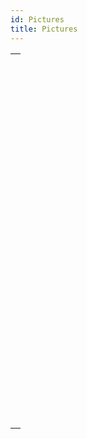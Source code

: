 ```yaml
---
id: Pictures
title: Pictures
---
```

||
|---|
|[<!-- INCLUDE #_command_.BLOB TO PICTURE.Syntax -->](../../commands-legacy/blob-to-picture)<br/><!-- INCLUDE #_command_.BLOB TO PICTURE.Summary -->|
|[<!-- INCLUDE #_command_.COMBINE PICTURES.Syntax -->](../../commands-legacy/combine-pictures)<br/><!-- INCLUDE #_command_.COMBINE PICTURES.Summary -->|
|[<!-- INCLUDE #_command_.CONVERT PICTURE.Syntax -->](../../commands-legacy/convert-picture)<br/><!-- INCLUDE #_command_.CONVERT PICTURE.Summary -->|
|[<!-- INCLUDE #_command_.CREATE THUMBNAIL.Syntax -->](../../commands-legacy/create-thumbnail)<br/><!-- INCLUDE #_command_.CREATE THUMBNAIL.Summary -->|
|[<!-- INCLUDE #_command_.Equal pictures.Syntax -->](../../commands-legacy/equal-pictures)<br/><!-- INCLUDE #_command_.Equal pictures.Summary -->|
|[<!-- INCLUDE #_command_.Get picture file name.Syntax -->](../../commands-legacy/get-picture-file-name)<br/><!-- INCLUDE #_command_.Get picture file name.Summary -->|
|[<!-- INCLUDE #_command_.GET PICTURE FORMATS.Syntax -->](../../commands-legacy/get-picture-formats)<br/><!-- INCLUDE #_command_.GET PICTURE FORMATS.Summary -->|
|[<!-- INCLUDE #_command_.GET PICTURE FROM LIBRARY.Syntax -->](../../commands-legacy/get-picture-from-library)<br/><!-- INCLUDE #_command_.GET PICTURE FROM LIBRARY.Summary -->|
|[<!-- INCLUDE #_command_.GET PICTURE KEYWORDS.Syntax -->](../../commands-legacy/get-picture-keywords)<br/><!-- INCLUDE #_command_.GET PICTURE KEYWORDS.Summary -->|
|[<!-- INCLUDE #_command_.GET PICTURE METADATA.Syntax -->](../../commands-legacy/get-picture-metadata)<br/><!-- INCLUDE #_command_.GET PICTURE METADATA.Summary -->|
|[<!-- INCLUDE #_command_.Is picture file.Syntax -->](../../commands-legacy/is-picture-file)<br/><!-- INCLUDE #_command_.Is picture file.Summary -->|
|[<!-- INCLUDE #_command_.PICTURE CODEC LIST.Syntax -->](../../commands-legacy/picture-codec-list)<br/><!-- INCLUDE #_command_.PICTURE CODEC LIST.Summary -->|
|[<!-- INCLUDE #_command_.PICTURE LIBRARY LIST.Syntax -->](../../commands-legacy/picture-library-list)<br/><!-- INCLUDE #_command_.PICTURE LIBRARY LIST.Summary -->|
|[<!-- INCLUDE #_command_.PICTURE PROPERTIES.Syntax -->](../../commands-legacy/picture-properties)<br/><!-- INCLUDE #_command_.PICTURE PROPERTIES.Summary -->|
|[<!-- INCLUDE #_command_.Picture size.Syntax -->](../../commands-legacy/picture-size)<br/><!-- INCLUDE #_command_.Picture size.Summary -->|
|[<!-- INCLUDE #_command_.PICTURE TO BLOB.Syntax -->](../../commands-legacy/picture-to-blob)<br/><!-- INCLUDE #_command_.PICTURE TO BLOB.Summary -->|
|[<!-- INCLUDE #_command_.READ PICTURE FILE.Syntax -->](../../commands-legacy/read-picture-file)<br/><!-- INCLUDE #_command_.READ PICTURE FILE.Summary -->|
|[<!-- INCLUDE #_command_.REMOVE PICTURE FROM LIBRARY.Syntax -->](../../commands-legacy/remove-picture-from-library)<br/><!-- INCLUDE #_command_.REMOVE PICTURE FROM LIBRARY.Summary -->|
|[<!-- INCLUDE #_command_.SET PICTURE FILE NAME.Syntax -->](../../commands-legacy/set-picture-file-name)<br/><!-- INCLUDE #_command_.SET PICTURE FILE NAME.Summary -->|
|[<!-- INCLUDE #_command_.SET PICTURE METADATA.Syntax -->](../../commands-legacy/set-picture-metadata)<br/><!-- INCLUDE #_command_.SET PICTURE METADATA.Summary -->|
|[<!-- INCLUDE #_command_.SET PICTURE TO LIBRARY.Syntax -->](../../commands-legacy/set-picture-to-library)<br/><!-- INCLUDE #_command_.SET PICTURE TO LIBRARY.Summary -->|
|[<!-- INCLUDE #_command_.TRANSFORM PICTURE.Syntax -->](../../commands-legacy/transform-picture)<br/><!-- INCLUDE #_command_.TRANSFORM PICTURE.Summary -->|
|[<!-- INCLUDE #_command_.WRITE PICTURE FILE.Syntax -->](../../commands-legacy/write-picture-file)<br/><!-- INCLUDE #_command_.WRITE PICTURE FILE.Summary -->|
